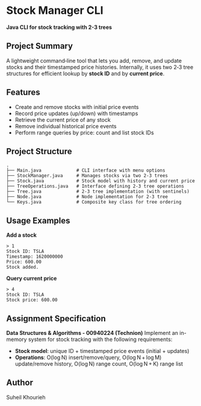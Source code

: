 # Stock Manager CLI

**Java CLI for stock tracking with 2-3 trees**

## Project Summary

A lightweight command‑line tool that lets you add, remove, and update stocks and their timestamped price histories. Internally, it uses two 2‑3 tree structures for efficient lookup by **stock ID** and by **current price**.

## Features

* Create and remove stocks with initial price events
* Record price updates (up/down) with timestamps
* Retrieve the current price of any stock
* Remove individual historical price events
* Perform range queries by price: count and list stock IDs

## Project Structure

```text
.
├── Main.java             # CLI interface with menu options
├── StockManager.java     # Manages stocks via two 2-3 trees
├── Stock.java            # Stock model with history and current price
├── TreeOperations.java   # Interface defining 2-3 tree operations
├── Tree.java             # 2-3 tree implementation (with sentinels)
├── Node.java             # Node implementation for 2-3 tree
└── Keys.java             # Composite key class for tree ordering
```

## Usage Examples

**Add a stock**

```text
> 1
Stock ID: TSLA
Timestamp: 1620000000
Price: 600.00
Stock added.
```

**Query current price**

```text
> 4
Stock ID: TSLA
Stock price: 600.00
```

## Assignment Specification

**Data Structures & Algorithms - 00940224 (Technion)**
Implement an in-memory system for stock tracking with the following requirements:

* **Stock model**: unique ID + timestamped price events (initial + updates)
* **Operations**: O(log N) insert/remove/query, O(log N + log M) update/remove history, O(log N) range count, O(log N + K) range list


## Author

Suheil Khourieh
